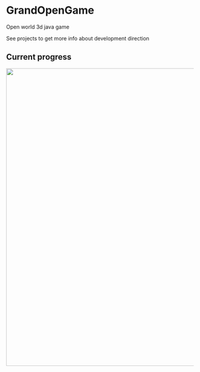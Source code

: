 # GrandOpenGame
Open world 3d java game

See projects to get more info about development direction

<h2> Current progress </h2>

<img src="https://i.ibb.co/9sdf3H6/Screenshot-from-2022-09-15-14-39-31.png" width="800"></img>
